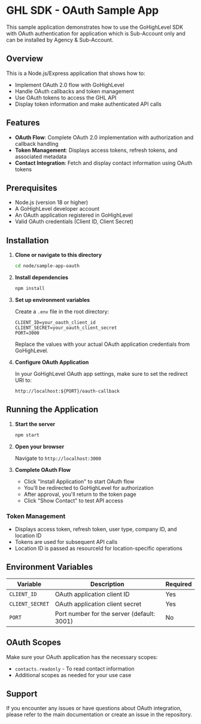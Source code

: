 # GHL SDK - OAuth Sample App

This sample application demonstrates how to use the GoHighLevel SDK with OAuth authentication for application which is Sub-Account only and can be installed by Agency & Sub-Account.

## Overview

This is a Node.js/Express application that shows how to:
- Implement OAuth 2.0 flow with GoHighLevel
- Handle OAuth callbacks and token management
- Use OAuth tokens to access the GHL API
- Display token information and make authenticated API calls

## Features

- **OAuth Flow**: Complete OAuth 2.0 implementation with authorization and callback handling
- **Token Management**: Displays access tokens, refresh tokens, and associated metadata
- **Contact Integration**: Fetch and display contact information using OAuth tokens

## Prerequisites

- Node.js (version 18 or higher)
- A GoHighLevel developer account
- An OAuth application registered in GoHighLevel
- Valid OAuth credentials (Client ID, Client Secret)

## Installation

1. **Clone or navigate to this directory**
   ```bash
   cd node/sample-app-oauth
   ```

2. **Install dependencies**
   ```bash
   npm install
   ```

3. **Set up environment variables**
   
   Create a `.env` file in the root directory:
   ```env
   CLIENT_ID=your_oauth_client_id
   CLIENT_SECRET=your_oauth_client_secret
   PORT=3000
   ```

   Replace the values with your actual OAuth application credentials from GoHighLevel.

4. **Configure OAuth Application**
   
   In your GoHighLevel OAuth app settings, make sure to set the redirect URI to:
   ```
   http://localhost:${PORT}/oauth-callback
   ```

## Running the Application

1. **Start the server**
   ```bash
   npm start
   ```

2. **Open your browser**
   
   Navigate to `http://localhost:3000`

3. **Complete OAuth Flow**
   - Click "Install Application" to start OAuth flow
   - You'll be redirected to GoHighLevel for authorization
   - After approval, you'll return to the token page
   - Click "Show Contact" to test API access

### Token Management
- Displays access token, refresh token, user type, company ID, and location ID
- Tokens are used for subsequent API calls
- Location ID is passed as resourceId for location-specific operations

## Environment Variables

| Variable | Description | Required |
|----------|-------------|----------|
| `CLIENT_ID` | OAuth application client ID | Yes |
| `CLIENT_SECRET` | OAuth application client secret | Yes |
| `PORT` | Port number for the server (default: 3001) | No |

## OAuth Scopes

Make sure your OAuth application has the necessary scopes:
- `contacts.readonly` - To read contact information
- Additional scopes as needed for your use case

## Support

If you encounter any issues or have questions about OAuth integration, please refer to the main documentation or create an issue in the repository. 